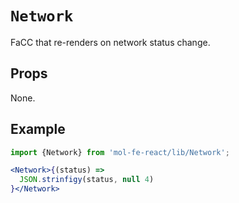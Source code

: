 # `Network`

FaCC that re-renders on network status change.

## Props

None.

## Example

```jsx
import {Network} from 'mol-fe-react/lib/Network';

<Network>{(status) =>
  JSON.strinfigy(status, null 4)
}</Network>
```
